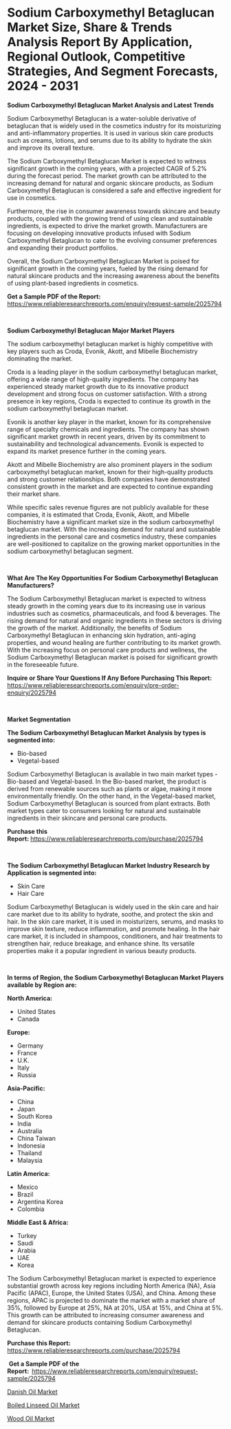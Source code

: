 <p><h1>Sodium Carboxymethyl Betaglucan Market Size, Share & Trends Analysis Report By Application, Regional Outlook, Competitive Strategies, And Segment Forecasts, 2024 - 2031</h1></p><p><strong>Sodium Carboxymethyl Betaglucan Market Analysis and Latest Trends</strong></p>
<p><p>Sodium Carboxymethyl Betaglucan is a water-soluble derivative of betaglucan that is widely used in the cosmetics industry for its moisturizing and anti-inflammatory properties. It is used in various skin care products such as creams, lotions, and serums due to its ability to hydrate the skin and improve its overall texture.</p><p>The Sodium Carboxymethyl Betaglucan Market is expected to witness significant growth in the coming years, with a projected CAGR of 5.2% during the forecast period. The market growth can be attributed to the increasing demand for natural and organic skincare products, as Sodium Carboxymethyl Betaglucan is considered a safe and effective ingredient for use in cosmetics.</p><p>Furthermore, the rise in consumer awareness towards skincare and beauty products, coupled with the growing trend of using clean and sustainable ingredients, is expected to drive the market growth. Manufacturers are focusing on developing innovative products infused with Sodium Carboxymethyl Betaglucan to cater to the evolving consumer preferences and expanding their product portfolios.</p><p>Overall, the Sodium Carboxymethyl Betaglucan Market is poised for significant growth in the coming years, fueled by the rising demand for natural skincare products and the increasing awareness about the benefits of using plant-based ingredients in cosmetics.</p></p>
<p><strong>Get a Sample PDF of the Report:&nbsp;</strong> <a href="https://www.reliableresearchreports.com/enquiry/request-sample/2025794">https://www.reliableresearchreports.com/enquiry/request-sample/2025794</a></p>
<p>&nbsp;</p>
<p><strong>Sodium Carboxymethyl Betaglucan Major Market Players</strong></p>
<p><p>The sodium carboxymethyl betaglucan market is highly competitive with key players such as Croda, Evonik, Akott, and Mibelle Biochemistry dominating the market. </p><p>Croda is a leading player in the sodium carboxymethyl betaglucan market, offering a wide range of high-quality ingredients. The company has experienced steady market growth due to its innovative product development and strong focus on customer satisfaction. With a strong presence in key regions, Croda is expected to continue its growth in the sodium carboxymethyl betaglucan market.</p><p>Evonik is another key player in the market, known for its comprehensive range of specialty chemicals and ingredients. The company has shown significant market growth in recent years, driven by its commitment to sustainability and technological advancements. Evonik is expected to expand its market presence further in the coming years.</p><p>Akott and Mibelle Biochemistry are also prominent players in the sodium carboxymethyl betaglucan market, known for their high-quality products and strong customer relationships. Both companies have demonstrated consistent growth in the market and are expected to continue expanding their market share.</p><p>While specific sales revenue figures are not publicly available for these companies, it is estimated that Croda, Evonik, Akott, and Mibelle Biochemistry have a significant market size in the sodium carboxymethyl betaglucan market. With the increasing demand for natural and sustainable ingredients in the personal care and cosmetics industry, these companies are well-positioned to capitalize on the growing market opportunities in the sodium carboxymethyl betaglucan segment.</p></p>
<p>&nbsp;</p>
<p><strong>What Are The Key Opportunities For Sodium Carboxymethyl Betaglucan Manufacturers?</strong></p>
<p><p>The Sodium Carboxymethyl Betaglucan market is expected to witness steady growth in the coming years due to its increasing use in various industries such as cosmetics, pharmaceuticals, and food & beverages. The rising demand for natural and organic ingredients in these sectors is driving the growth of the market. Additionally, the benefits of Sodium Carboxymethyl Betaglucan in enhancing skin hydration, anti-aging properties, and wound healing are further contributing to its market growth. With the increasing focus on personal care products and wellness, the Sodium Carboxymethyl Betaglucan market is poised for significant growth in the foreseeable future.</p></p>
<p><strong>Inquire or Share Your Questions If Any Before Purchasing This Report:</strong> <a href="https://www.reliableresearchreports.com/enquiry/pre-order-enquiry/2025794">https://www.reliableresearchreports.com/enquiry/pre-order-enquiry/2025794</a></p>
<p>&nbsp;</p>
<p><strong>Market Segmentation</strong></p>
<p><strong>The Sodium Carboxymethyl Betaglucan Market Analysis by types is segmented into:</strong></p>
<p><ul><li>Bio-based</li><li>Vegetal-based</li></ul></p>
<p><p>Sodium Carboxymethyl Betaglucan is available in two main market types - Bio-based and Vegetal-based. In the Bio-based market, the product is derived from renewable sources such as plants or algae, making it more environmentally friendly. On the other hand, in the Vegetal-based market, Sodium Carboxymethyl Betaglucan is sourced from plant extracts. Both market types cater to consumers looking for natural and sustainable ingredients in their skincare and personal care products.</p></p>
<p><strong>Purchase this Report:&nbsp;</strong><a href="https://www.reliableresearchreports.com/purchase/2025794">https://www.reliableresearchreports.com/purchase/2025794</a></p>
<p>&nbsp;</p>
<p><strong>The Sodium Carboxymethyl Betaglucan Market Industry Research by Application is segmented into:</strong></p>
<p><ul><li>Skin Care</li><li>Hair Care</li></ul></p>
<p><p>Sodium Carboxymethyl Betaglucan is widely used in the skin care and hair care market due to its ability to hydrate, soothe, and protect the skin and hair. In the skin care market, it is used in moisturizers, serums, and masks to improve skin texture, reduce inflammation, and promote healing. In the hair care market, it is included in shampoos, conditioners, and hair treatments to strengthen hair, reduce breakage, and enhance shine. Its versatile properties make it a popular ingredient in various beauty products.</p></p>
<p>&nbsp;</p>
<p><strong>In terms of Region, the Sodium Carboxymethyl Betaglucan Market Players available by Region are:</strong></p>
<p>
    <p> <strong> North America: </strong>
        <ul>
            <li>United States</li>
            <li>Canada</li>
        </ul>
        </p> 
    <p> <strong> Europe: </strong>
        <ul>
            <li>Germany</li>
            <li>France</li>
            <li>U.K.</li>
            <li>Italy</li>
            <li>Russia</li>
        </ul>
        </p> 
    <p> <strong> Asia-Pacific: </strong>
        <ul>
            <li>China</li>
            <li>Japan</li>
            <li>South Korea</li>
            <li>India</li>
            <li>Australia</li>
            <li>China Taiwan</li>
            <li>Indonesia</li>
            <li>Thailand</li>
            <li>Malaysia</li>
        </ul>
        </p> 
    <p> <strong> Latin America: </strong>
        <ul>
            <li>Mexico</li>
            <li>Brazil</li>
            <li>Argentina Korea</li>
            <li>Colombia</li>
        </ul>
        </p> 
    <p> <strong> Middle East & Africa: </strong>
        <ul>
            <li>Turkey</li>
            <li>Saudi</li>
            <li>Arabia</li>
            <li>UAE</li>
            <li>Korea</li>
        </ul>
    </p>
    </p>
<p><p>The Sodium Carboxymethyl Betaglucan market is expected to experience substantial growth across key regions including North America (NA), Asia Pacific (APAC), Europe, the United States (USA), and China. Among these regions, APAC is projected to dominate the market with a market share of 35%, followed by Europe at 25%, NA at 20%, USA at 15%, and China at 5%. This growth can be attributed to increasing consumer awareness and demand for skincare products containing Sodium Carboxymethyl Betaglucan.</p></p>
<p><strong>Purchase this Report: </strong><a href="https://www.reliableresearchreports.com/purchase/2025794">https://www.reliableresearchreports.com/purchase/2025794</a></p>
<p>&nbsp;<strong>Get a Sample PDF of the Report:&nbsp;&nbsp;</strong><a href="https://www.reliableresearchreports.com/enquiry/request-sample/2025794">https://www.reliableresearchreports.com/enquiry/request-sample/2025794</a></p>
<p><strong></strong></p>
<p><p><a href="https://github.com/singletonthaxterkelliehr2df/Market-Research-Report-List-1/blob/main/danish-oil-market.md">Danish Oil Market</a></p><p><a href="https://github.com/kufem1/Market-Research-Report-List-1/blob/main/boiled-linseed-oil-market.md">Boiled Linseed Oil Market</a></p><p><a href="https://github.com/kosella/Market-Research-Report-List-2/blob/main/wood-oil-market.md">Wood Oil Market</a></p></p>